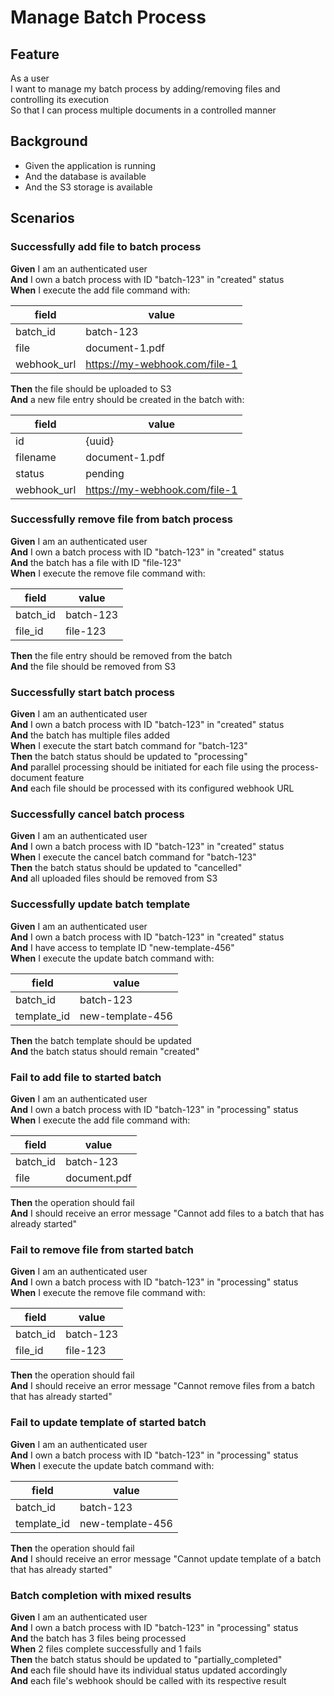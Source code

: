 # Manage Batch Process

## Feature

As a user  
I want to manage my batch process by adding/removing files and controlling its execution  
So that I can process multiple documents in a controlled manner

## Background

- Given the application is running
- And the database is available
- And the S3 storage is available

## Scenarios

### Successfully add file to batch process

**Given** I am an authenticated user  
**And** I own a batch process with ID "batch-123" in "created" status  
**When** I execute the add file command with:

| field       | value                         |
| ----------- | ----------------------------- |
| batch_id    | batch-123                     |
| file        | document-1.pdf                |
| webhook_url | https://my-webhook.com/file-1 |

**Then** the file should be uploaded to S3  
**And** a new file entry should be created in the batch with:

| field       | value                         |
| ----------- | ----------------------------- |
| id          | {uuid}                        |
| filename    | document-1.pdf                |
| status      | pending                       |
| webhook_url | https://my-webhook.com/file-1 |

### Successfully remove file from batch process

**Given** I am an authenticated user  
**And** I own a batch process with ID "batch-123" in "created" status  
**And** the batch has a file with ID "file-123"  
**When** I execute the remove file command with:

| field    | value     |
| -------- | --------- |
| batch_id | batch-123 |
| file_id  | file-123  |

**Then** the file entry should be removed from the batch  
**And** the file should be removed from S3

### Successfully start batch process

**Given** I am an authenticated user  
**And** I own a batch process with ID "batch-123" in "created" status  
**And** the batch has multiple files added  
**When** I execute the start batch command for "batch-123"  
**Then** the batch status should be updated to "processing"  
**And** parallel processing should be initiated for each file using the process-document feature  
**And** each file should be processed with its configured webhook URL

### Successfully cancel batch process

**Given** I am an authenticated user  
**And** I own a batch process with ID "batch-123" in "created" status  
**When** I execute the cancel batch command for "batch-123"  
**Then** the batch status should be updated to "cancelled"  
**And** all uploaded files should be removed from S3

### Successfully update batch template

**Given** I am an authenticated user  
**And** I own a batch process with ID "batch-123" in "created" status  
**And** I have access to template ID "new-template-456"  
**When** I execute the update batch command with:

| field       | value            |
| ----------- | ---------------- |
| batch_id    | batch-123        |
| template_id | new-template-456 |

**Then** the batch template should be updated  
**And** the batch status should remain "created"

### Fail to add file to started batch

**Given** I am an authenticated user  
**And** I own a batch process with ID "batch-123" in "processing" status  
**When** I execute the add file command with:

| field    | value        |
| -------- | ------------ |
| batch_id | batch-123    |
| file     | document.pdf |

**Then** the operation should fail  
**And** I should receive an error message "Cannot add files to a batch that has already started"

### Fail to remove file from started batch

**Given** I am an authenticated user  
**And** I own a batch process with ID "batch-123" in "processing" status  
**When** I execute the remove file command with:

| field    | value     |
| -------- | --------- |
| batch_id | batch-123 |
| file_id  | file-123  |

**Then** the operation should fail  
**And** I should receive an error message "Cannot remove files from a batch that has already started"

### Fail to update template of started batch

**Given** I am an authenticated user  
**And** I own a batch process with ID "batch-123" in "processing" status  
**When** I execute the update batch command with:

| field       | value            |
| ----------- | ---------------- |
| batch_id    | batch-123        |
| template_id | new-template-456 |

**Then** the operation should fail  
**And** I should receive an error message "Cannot update template of a batch that has already started"

### Batch completion with mixed results

**Given** I am an authenticated user  
**And** I own a batch process with ID "batch-123" in "processing" status  
**And** the batch has 3 files being processed  
**When** 2 files complete successfully and 1 fails  
**Then** the batch status should be updated to "partially_completed"  
**And** each file should have its individual status updated accordingly  
**And** each file's webhook should be called with its respective result

